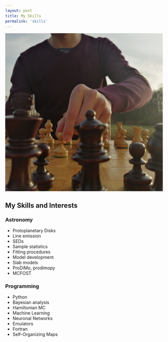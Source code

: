```yaml
---
layout: post
title: My Skills
permalink: 'skills'
---
```


[<img src="/images/chess.jpg" class="fit image">](/skills)


## My Skills and Interests  

### Astronomy
- Protoplanetary Disks
- Line emission
- SEDs
- Sample statistics
- Fitting procedures
- Model development
- Slab models
- ProDiMo, prodimopy
- MCFOST

### Programming
- Python
- Bayesian analysis
- Hamiltonian MC
- Machine Learning
- Neuronal Networks
- Emulators
- Fortran
- Self-Organizing Maps
